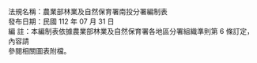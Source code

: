 法規名稱：農業部林業及自然保育署南投分署編制表  
發布日期：民國 112 年 07 月 31 日  
編 註：本編制表依據農業部林業及自然保育署各地區分署組織準則第 6 條訂定，內容請  
參閱相關圖表附檔。  


